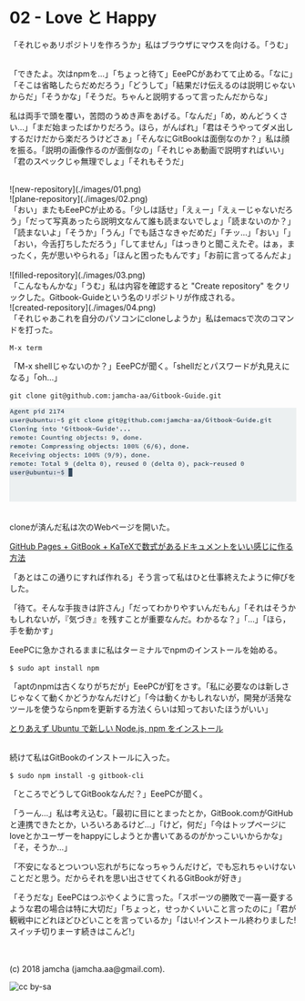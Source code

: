 

# 02 - Love と Happy

「それじゃあリポジトリを作ろうか」私はブラウザにマウスを向ける。「うむ」  

<br>  
「できたよ。次はnpmを…」「ちょっと待て」EeePCがあわてて止める。「なに」「そこは省略したらだめだろう」「どうして」「結果だけ伝えるのは説明じゃないからだ」「そうかな」「そうだ。ちゃんと説明するって言ったんだからな」  

私は両手で頭を覆い，苦悶のうめき声をあげる。「なんだ」「め，めんどうくさい…」「まだ始まったばかりだろう。ほら，がんばれ」「君はそうやってダメ出しするだけだから楽だろうけどさぁ」「そんなにGitBookは面倒なのか？」私は顔を振る。「説明の画像作るのが面倒なの」「それじゃあ動画で説明すればいい」「君のスペックじゃ無理でしょ」「それもそうだ」  

<br>  
![new-repository](./images/01.png)  

<br>  
![plane-repository](./images/02.png)  

<br>  
「おい」またもEeePCが止める。「少しは話せ」「えぇー」「えぇーじゃないだろう」「だって写真あったら説明文なんて誰も読まないでしょ」「読まないのか？」「読まないよ」「そうか」「うん」「でも話さなきゃだめだ」「チッ…」「おい」「」「おい，今舌打ちしただろう」「してません」「はっきりと聞こえたぞ。はぁ，まったく，先が思いやられる」「ほんと困ったもんです」「お前に言ってるんだよ」  

<br>  
<br>  
![filled-repository](./images/03.png)  

<br>  
「こんなもんかな」「うむ」私は内容を確認すると "Create repository" をクリックした。Gitbook-Guideという名のリポジトリが作成される。  

<br>  
![created-repository](./images/04.png)  

<br>  
「それじゃあこれを自分のパソコンにcloneしようか」私はemacsで次のコマンドを打った。  

    M-x term

「M-x shellじゃないのか？」EeePCが聞く。「shellだとパスワードが丸見えになる」「oh&#x2026;」  

    git clone git@github.com:jamcha-aa/Gitbook-Guide.git

![git-clone](./images/05.png)  

<br>  
cloneが済んだ私は次のWebページを開いた。  

[GitHub Pages + GitBook + KaTeXで数式があるドキュメントをいい感じに作る方法](http://mizukami234.hateblo.jp/entry/github-pages-gitbook-katex-example)  

「あとはこの通りにすれば作れる」そう言って私はひと仕事終えたように伸びをした。  

「待て。そんな手抜きは許さん」「だってわかりやすいんだもん」「それはそうかもしれないが，『気づき』を残すことが重要なんだ。わかるな？」「…」「ほら，手を動かす」  

EeePCに急かされるままに私はターミナルでnpmのインストールを始める。  

    $ sudo apt install npm

「aptのnpmは古くなりがちだが」EeePCが釘をさす。「私に必要なのは新しさじゃなくて動くかどうかなんだけど」「今は動くかもしれないが，開発が活発なツールを使うならnpmを更新する方法くらいは知っておいたほうがいい」  

[とりあえず Ubuntu で新しい Node.js, npm をインストール](https://qiita.com/kerupani129/items/60ee8c8becc2fe9f0d28)  

<br>  
続けて私はGitBookのインストールに入った。  

    $ sudo npm install -g gitbook-cli

「ところでどうしてGitBookなんだ？」EeePCが聞く。  

「うーん…」私は考え込む。「最初に目にとまったとか，GitBook.comがGitHubと連携できたとか，いろいろあるけど…」「けど，何だ」「今はトップページにloveとかユーザーをhappyにしようとか書いてあるのがかっこいいからかな」「そ，そうか…」  

「不安になるとついつい忘れがちになっちゃうんだけど，でも忘れちゃいけないことだと思う。だからそれを思い出させてくれるGitBookが好き」  

「そうだな」EeePCはつぶやくように言った。「スポーツの勝敗で一喜一憂するような君の場合は特に大切だ」「ちょっと，せっかくいいこと言ったのに」「君が観戦中にどれほどひどいことを言っているか」「はい!インストール終わりました!スイッチ切りまーす続きはこんど!」  

<br>  
<br>  
(c) 2018 jamcha (jamcha.aa@gmail.com).  

![cc by-sa](https://i.creativecommons.org/l/by-sa/4.0/88x31.png)  

